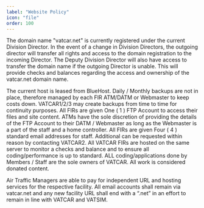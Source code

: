 ```yaml
---
label: "Website Policy"
icon: "file"
order: 100
---
```


The domain name "vatcar.net" is currently registered under the current Division Director. In the event of a change in Division Directors, the outgoing director will transfer all rights and access to the domain registration to the incoming Director. The Deputy Division Director will also have access to transfer the domain name if the outgoing Director is unable. This will provide checks and balances regarding the access and ownership of the vatcar.net domain name.


The current host is leased from BlueHost. Daily / Monthly backups are not in place, therefore managed by each FIR ATM/DATM or Webmaster to keep costs down. VATCAR1/2/3 may create backups from time to time for continuity purposes. All FIRs are given One ( 1 ) FTP Account to access their files and site content. ATMs have the sole discretion of providing the details of the FTP Account to their DATM / Webmaster as long as the Webmaster is a part of the staff and a home controller. All FIRs are given Four ( 4 ) standard email addresses for staff. Additional can be requested within reason by contacting VATCAR2. All VATCAR FIRs are hosted on the same server to monitor a checks and balance and to ensure all coding/performance is up to standard. ALL coding/applications done by Members / Staff are the sole owners of VATCAR. All work is considered donated content.

Air Traffic Managers are able to pay for independent URL and hosting services for the respective facility. All email accounts shall remain via vatcar.net and any new facility URL shall end with a “.net” in an effort to remain in line with VATCAR and VATSIM.
